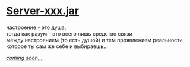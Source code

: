 # [Server-xxx.jar](http://music.disasterpeace.com/album/the-floor-is-jelly-ost)

настроение - это душа,  
тогда как разум - это всего лишь средство связи  
между настроением (то есть душой) и тем проявлением реальности,  
которое ты сам же себе и выбираешь...

[*coming soon...*](webz-war.md)
